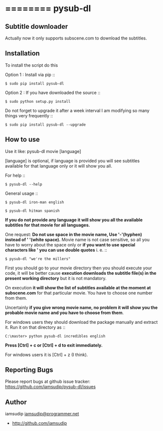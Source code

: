 ========
pysub-dl
========

Subtitle downloader
-------------------

Actually now it only supports subscene.com to download the subtitles.

Installation
------------

To install the script do this

Option 1 : Install via pip ::

    $ sudo pip install pysub-dl

Option 2 : If you have downloaded the source ::

    $ sudo python setup.py install

Do not forget to upgrade it after a week interval I am modifying so many things very frequently ::

	$ sudo pip install pysub-dl --upgrade

How to use
----------

Use it like: pysub-dl movie [language]

[language] is optional, if language is provided you will see subtitles available for that language only or it will show you all.

For help ::

    $ pysub-dl --help

General usage ::

    $ pysub-dl iron-man english

    $ pysub-dl hitman spanish

**If you do not provide any language it will show you all the available subtitles for that movie for all languages.**

One request: **Do not use space in the movie name, Use '-'(hyphen) instead of ' '(white space).** Movie name is not case sensitive, so all you have to worry about the space only or **if you want to use special characters like ' you can use double quotes** i. e. ::

    $ pysub-dl "we're the millers"

First you should go to your movie directory then you should execute your code, it will be better cause **execution downloads the subtitle file(s) in the present working directory** but it is not mandatory.

On execution **it will show the list of subtitles available at the moment at subscene.com** for that particular movie. You have to choose one number from them.

Uncertainly **if you give wrong movie name, no problem it will show you the probable movie name and you have to choose from them**.

For windows users they should download the package manually and extract it. Run it on that directory as ::

    C:\master> python pysub-dl incredibles english

**Press [Ctrl] + c or [Ctrl] + d to exit immediately.**

For windows users it is [Ctrl] + z (I think).


Reporting Bugs
--------------

Please report bugs at github issue tracker: https://github.com/iamsudip/pysub-dl/issues

Author
------
iamsudip <iamsudip@programmer.net>

* http://github.com/iamsudip
